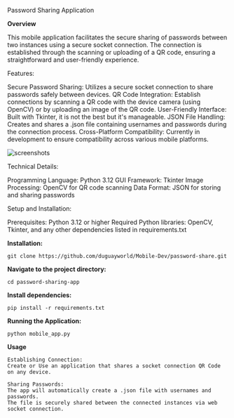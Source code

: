 Password Sharing Application

**Overview**

This mobile application facilitates the secure sharing of passwords between two instances using a secure socket connection. The connection is established through the scanning or uploading of a QR code, ensuring a straightforward and user-friendly experience.

Features:

  Secure Password Sharing: Utilizes a secure socket connection to share passwords safely between devices.
  QR Code Integration: Establish connections by scanning a QR code with the device camera (using OpenCV) or by uploading an image of the QR code.
  User-Friendly Interface: Built with Tkinter, it is not the best but it's manageable.
  JSON File Handling: Creates and shares a .json file containing usernames and passwords during the connection process.
  Cross-Platform Compatibility: Currently in development to ensure compatibility across various mobile platforms.

![screenshots](https://github.com/duguayworld/Mobile-Dev/assets/153779837/a9a09e98-3026-48b9-b009-c8561c8c4c89)

Technical Details:

  Programming Language: Python 3.12
  GUI Framework: Tkinter
  Image Processing: OpenCV for QR code scanning
  Data Format: JSON for storing and sharing passwords

Setup and Installation:

  Prerequisites:
  Python 3.12 or higher
  Required Python libraries: OpenCV, Tkinter, and any other dependencies listed in requirements.txt

**Installation:**

    git clone https://github.com/duguayworld/Mobile-Dev/password-share.git

**Navigate to the project directory:**

    cd password-sharing-app

**Install dependencies:**

    pip install -r requirements.txt

**Running the Application:**

    python mobile_app.py

**Usage**

    Establishing Connection:
    Create or Use an application that shares a socket connection QR Code on any device.
    
    Sharing Passwords:
    The app will automatically create a .json file with usernames and passwords.
    The file is securely shared between the connected instances via web socket connection.
